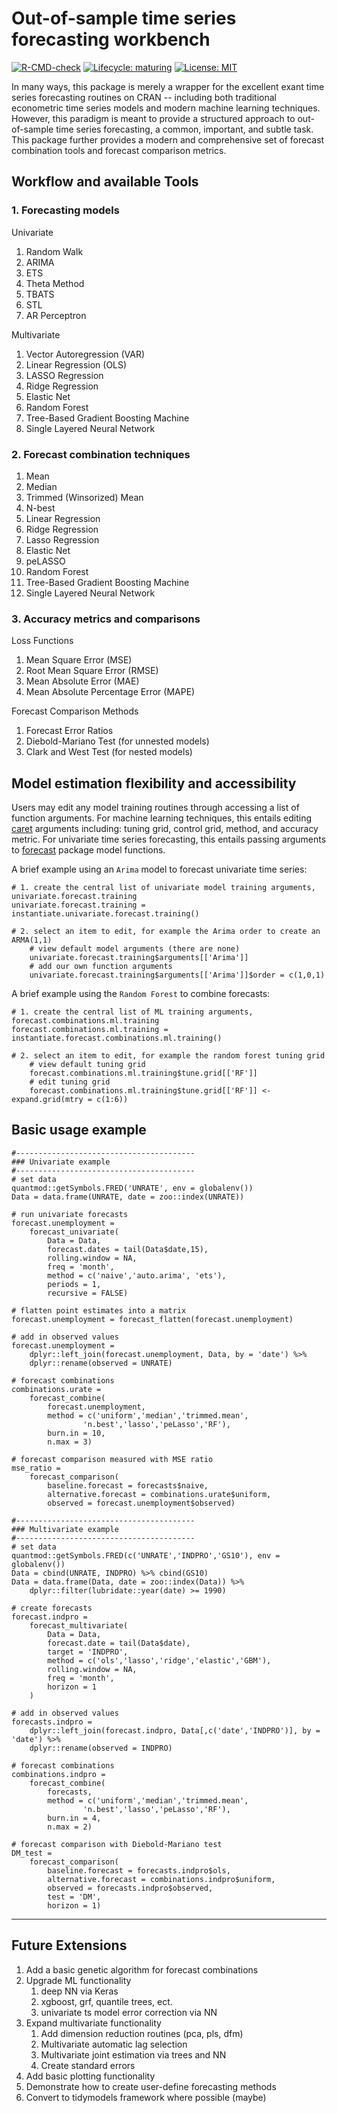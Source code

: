 # Out-of-sample time series forecasting workbench

<!-- badges: start -->
[![R-CMD-check](https://github.com/r-lib/usethis/workflows/R-CMD-check/badge.svg)](https://github.com/r-lib/usethis/actions)
[![Lifecycle: maturing](https://img.shields.io/badge/lifecycle-maturing-blue.svg)](https://www.tidyverse.org/lifecycle/#maturing)
[![License: MIT](https://img.shields.io/badge/License-MIT-yellow.svg)](https://opensource.org/licenses/MIT)
<!-- badges: end -->

In many ways, this package is merely a wrapper for the excellent exant time series forecasting routines on 
CRAN -- including both traditional econometric time series models and modern machine learning techniques. 
However, this paradigm is meant to provide a structured approach to out-of-sample time series  forecasting, 
a common, important, and subtle task. This package further provides a modern and comprehensive set of forecast 
combination tools and forecast comparison metrics. 

## Workflow and available Tools
### 1. Forecasting models 
Univariate 
1. Random Walk 
2. ARIMA
3. ETS  
4. Theta Method
5. TBATS
6. STL           
7. AR Perceptron 

Multivariate  
1. Vector Autoregression (VAR)  
2. Linear Regression  (OLS)
3. LASSO Regression  
4. Ridge Regression  
5. Elastic Net   
6. Random Forest
7. Tree-Based Gradient Boosting Machine 
8. Single Layered Neural Network  

### 2. Forecast combination techniques
1. Mean
2. Median
3. Trimmed (Winsorized) Mean 
4. N-best
5. Linear Regression
6. Ridge Regression 
7. Lasso Regression
8. Elastic Net
9. peLASSO
10. Random Forest
11. Tree-Based Gradient Boosting Machine 
12. Single Layered Neural Network  

### 3. Accuracy metrics and comparisons
Loss Functions
1. Mean Square Error (MSE)
2. Root Mean Square Error (RMSE)
3. Mean Absolute Error (MAE)
4. Mean Absolute Percentage Error (MAPE)

Forecast Comparison Methods
1. Forecast Error Ratios
2. Diebold-Mariano Test (for unnested models)
3. Clark and West Test (for nested models)

## Model estimation flexibility and accessibility

Users may edit any model training routines through accessing a list of function arguments. For machine learning techniques, this entails editing [caret](https://github.com/topepo/caret) arguments including: tuning grid, control grid, method, and accuracy metric. For univariate time series forecasting, this entails passing arguments to [forecast](https://github.com/robjhyndman/forecast) package model functions. 

A brief example using an `Arima` model to forecast univariate time series:   

	# 1. create the central list of univariate model training arguments, univariate.forecast.training  
	univariate.forecast.training = instantiate.univariate.forecast.training()  

	# 2. select an item to edit, for example the Arima order to create an ARMA(1,1)   
		# view default model arguments (there are none)  
		univariate.forecast.training$arguments[['Arima']] 
		# add our own function arguments  
		univariate.forecast.training$arguments[['Arima']]$order = c(1,0,1) 

A brief example using the `Random Forest` to combine forecasts:   

	# 1. create the central list of ML training arguments, forecast.combinations.ml.training  
	forecast.combinations.ml.training = instantiate.forecast.combinations.ml.training()  

	# 2. select an item to edit, for example the random forest tuning grid   
		# view default tuning grid  
		forecast.combinations.ml.training$tune.grid[['RF']]  
		# edit tuning grid   
		forecast.combinations.ml.training$tune.grid[['RF']] <- expand.grid(mtry = c(1:6))  

## Basic usage example

	#----------------------------------------
	### Univariate example
	#----------------------------------------
	# set data
	quantmod::getSymbols.FRED('UNRATE', env = globalenv())
	Data = data.frame(UNRATE, date = zoo::index(UNRATE))

	# run univariate forecasts 
	forecast.unemployment = 
		forecast_univariate(
			Data = Data,
			forecast.dates = tail(Data$date,15),  
			rolling.window = NA,                 
			freq = 'month',                      
			method = c('naive','auto.arima', 'ets'),      
			periods = 1,                         
			recursive = FALSE)

	# flatten point estimates into a matrix
	forecast.unemployment = forecast_flatten(forecast.unemployment)

	# add in observed values
	forecast.unemployment = 
		dplyr::left_join(forecast.unemployment, Data, by = 'date') %>%
		dplyr::rename(observed = UNRATE)

	# forecast combinations 
	combinations.urate = 
		forecast_combine(
			forecast.unemployment, 
			method = c('uniform','median','trimmed.mean',
					'n.best','lasso','peLasso','RF'), 
			burn.in = 10, 
			n.max = 3)

	# forecast comparison measured with MSE ratio
	mse_ratio = 
		forecast_comparison(
			baseline.forecast = forecasts$naive,
			alternative.forecast = combinations.urate$uniform,
			observed = forecast.unemployment$observed)

	#----------------------------------------
	### Multivariate example
	#----------------------------------------
	# set data
	quantmod::getSymbols.FRED(c('UNRATE','INDPRO','GS10'), env = globalenv())
	Data = cbind(UNRATE, INDPRO) %>% cbind(GS10)
	Data = data.frame(Data, date = zoo::index(Data)) %>%
		dplyr::filter(lubridate::year(date) >= 1990)

	# create forecasts
	forecast.indpro = 
		forecast_multivariate(
			Data = Data,           
			forecast.date = tail(Data$date),
			target = 'INDPRO',
			method = c('ols','lasso','ridge','elastic','GBM'),        
			rolling.window = NA,    
			freq = 'month',                    
			horizon = 1            
		)

	# add in observed values
	forecasts.indpro = 
		dplyr::left_join(forecast.indpro, Data[,c('date','INDPRO')], by = 'date') %>%
		dplyr::rename(observed = INDPRO)

	# forecast combinations 
	combinations.indpro = 
		forecast_combine(
			forecasts, 
			method = c('uniform','median','trimmed.mean',
					'n.best','lasso','peLasso','RF'), 
			burn.in = 4, 
			n.max = 2)

	# forecast comparison with Diebold-Mariano test
	DM_test = 
		forecast_comparison(
			baseline.forecast = forecasts.indpro$ols,
			alternative.forecast = combinations.indpro$uniform,
			observed = forecasts.indpro$observed,
			test = 'DM',
			horizon = 1)



---

## Future Extensions
1. Add a basic genetic algorithm for forecast combinations  
2. Upgrade ML functionality   
	1. deep NN via Keras  
	2. xgboost, grf, quantile trees, ect.  
	3. univariate ts model error correction via NN 
3. Expand multivariate functionality
	1. Add dimension reduction routines (pca, pls, dfm)  
	2. Multivariate automatic lag selection
	3. Multivariate joint estimation via trees and NN
	4. Create standard errors
4. Add basic plotting functionality
5. Demonstrate how to create user-define forecasting methods
6. Convert to tidymodels framework where possible  (maybe)